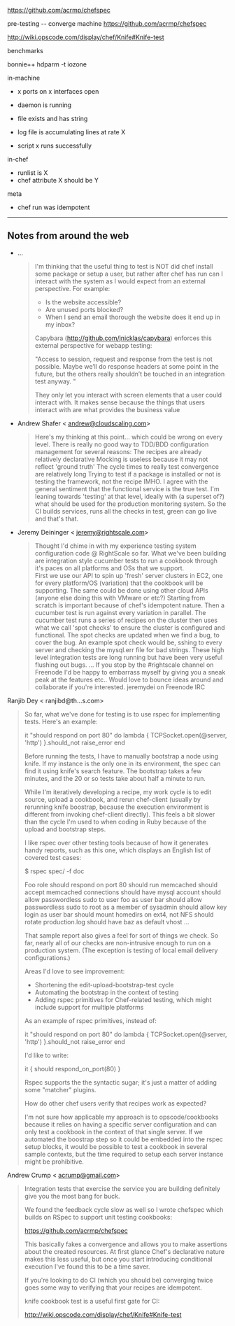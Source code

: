 
  
https://github.com/acrmp/chefspec


pre-testing -- converge machine 
  https://github.com/acrmp/chefspec

  http://wiki.opscode.com/display/chef/Knife#Knife-test

benchmarks

  bonnie++ 
  hdparm -t
  iozone


in-machine

* x ports on x interfaces open
* daemon is running
* file exists and has string

* log file is accumulating lines at rate X
* script x runs successfully

in-chef

* runlist is X
* chef attribute X should be Y

meta

* chef run was idempotent





__________________________________________________________________________

## Notes from around the web


* ...

  > I'm thinking that the useful thing to test is NOT did chef install
  > some package or setup a user, but rather after chef has run can I
  > interact with the system as I would expect from an external
  > perspective. For example:
  > 
  > * Is the website accessible?
  > * Are unused ports blocked?
  > * When I send an email thorough the website does it end up in my inbox?
  > 
  > Capybara (http://github.com/jnicklas/capybara) enforces this external
  > perspective for webapp testing:
  > 
  > "Access to session, request and response from the test is not
  > possible. Maybe we’ll do response headers at some point in the future,
  > but the others really shouldn’t be touched in an integration test
  > anyway. "
  > 
  > They only let you interact with screen elements that a user could
  > interact with. It makes sense because the things that users interact
  > with are what provides the business value

* Andrew Shafer < andrew@cloudscaling.com>

  > Here's my thinking at this point... which could be wrong on every level.
  > There is really no good way to TDD/BDD configuration management for several
  > reasons:
  > The recipes are already relatively declarative
  > Mocking is useless because it may not reflect 'ground truth'
  > The cycle times to really test convergence are relatively long
  > Trying to test if a package is installed or not is testing the framework,
  > not the recipe IMHO.
  > I agree with the general sentiment that the functional service is the true
  > test.
  > I'm leaning towards 'testing' at that level, ideally with (a superset of?)
  > what should be used for the production monitoring system.
  > So the CI builds services, runs all the checks in test, green can go live
  > and that's that.
  

* Jeremy Deininger < jeremy@rightscale.com>

  > Thought I'd chime in with my experience testing system configuration code @ RightScale so far.  What we've been building are integration style cucumber tests to run a cookbook through it's paces on all platforms and OSs that we support.  
  > First we use our API to spin up 'fresh' server clusters in EC2, one for every platform/OS (variation) that the cookbook will be supporting.  The same could be done using other cloud APIs (anyone else doing this with VMware or etc?)  Starting from scratch is important because of chef's idempotent nature.
  > Then a cucumber test is run against every variation in parallel.  The cucumber test runs a series of recipes on the cluster then uses what we call 'spot checks' to ensure the cluster is configured and functional.  The spot checks are updated when we find a bug, to cover the bug.  An example spot check would be, sshing to every server and checking the mysql.err file for bad strings.
  > These high level integration tests are long running but have been very useful flushing out bugs.
  > ...
  > If you stop by the #rightscale channel on Freenode I'd be happy to embarrass myself by giving you a sneak peak at the features etc..  Would love to bounce ideas around and collaborate if you're interested. jeremydei on Freenode IRC

Ranjib Dey < ranjibd@th...s.com>

  > So far, what we've done for testing is to use rspec for implementing tests.  Here's an example:
  > 
  >    it "should respond on port 80" do
  >      lambda {
  >        TCPSocket.open(@server, 'http')
  >      }.should_not raise_error
  >    end
  > 
  > Before running the tests, I have to manually bootstrap a node using knife. If my instance is the only one in its environment, the spec can find it using knife's search feature.  The bootstrap takes a few minutes, and the 20 or so tests take about half a minute to run.
  > 
  > While I'm iteratively developing a recipe, my work cycle is to edit source, upload a cookbook, and rerun chef-client (usually by rerunning knife boostrap, because the execution environment is different from invoking chef-client directly).  This feels a bit slower than the cycle I'm used to when coding in Ruby because of the upload and bootstrap steps.
  > 
  > I like rspec over other testing tools because of how it generates handy reports, such as this one, which displays an English list of covered test cases:
  > 
  >    $ rspec spec/ -f doc
  > 
  >    Foo role
  >      should respond on port 80
  >      should run memcached
  >      should accept memcached connections
  >      should have mysql account
  >      should allow passwordless sudo to user foo as user bar
  >      should allow passwordless sudo to root as a member of sysadmin
  >      should allow key login as user bar
  >      should mount homedirs on ext4, not NFS
  >      should rotate production.log
  >      should have baz as default vhost
  >      ...
  > 
  > That sample report also gives a feel for sort of things we check.  So far, nearly all of our checks are non-intrusive enough to run on a production system.  (The exception is testing of local email delivery configurations.)
  > 
  > Areas I'd love to see improvement:
  > 
  >    * Shortening the edit-upload-bootstrap-test cycle
  >    * Automating the bootstrap in the context of testing
  >    * Adding rspec primitives for Chef-related testing, which might
  >      include support for multiple platforms
  > 
  > As an example of rspec primitives, instead of:
  > 
  >    it "should respond on port 80" do
  >      lambda {
  >        TCPSocket.open(@server, 'http')
  >      }.should_not raise_error
  >    end
  > 
  > I'd like to write:
  > 
  >    it { should respond_on_port(80) }
  > 
  > Rspec supports the the syntactic sugar; it's just a matter of adding some "matcher" plugins.
  > 
  > How do other chef users verify that recipes work as expected?
  > 
  > I'm not sure how applicable my approach is to opscode/cookbooks because it relies on having a specific server configuration and can only test a cookbook in the context of that single server.  If we automated the boostrap step so it could be embedded into the rspec setup blocks, it would be possible to test a cookbook in several sample contexts, but the time required to setup each server instance might be prohibitive.
  > 


Andrew Crump < acrump@gmail.com>

  > Integration tests that exercise the service you are building definitely give you the most bang for buck.
  > 
  > We found the feedback cycle slow as well so I wrote chefspec which builds on RSpec to support unit testing cookbooks:
  > 
  > https://github.com/acrmp/chefspec
  > 
  > This basically fakes a convergence and allows you to make assertions about the created resources. At first glance Chef's declarative nature makes this less useful, but once you start introducing conditional execution I've found this to be a time saver.
  > 
  > If you're looking to do CI (which you should be) converging twice goes some way to verifying that your recipes are idempotent.
  > 
  > knife cookbook test is a useful first gate for CI:
  > 
  > http://wiki.opscode.com/display/chef/Knife#Knife-test
